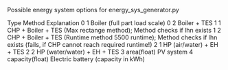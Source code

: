 Possible energy system options for energy_sys_generator.py

Type	Method	Explanation
0	1	Boiler (full part load scale)
0	2	Boiler + TES
1	1	CHP + Boiler + TES (Max rectange method); Method checks if lhn exists 
1	2	CHP + Boiler + TES (Runtime method 5500 runtime); Method checks if lhn exists (fails, if CHP cannot reach required runtime!)
2	1	HP (air/water) + EH + TES
2	2	HP (water/water) + EH + TES
3		area(float)	PV system
4		capacity(float)	Electric battery (capacity in kWh)
